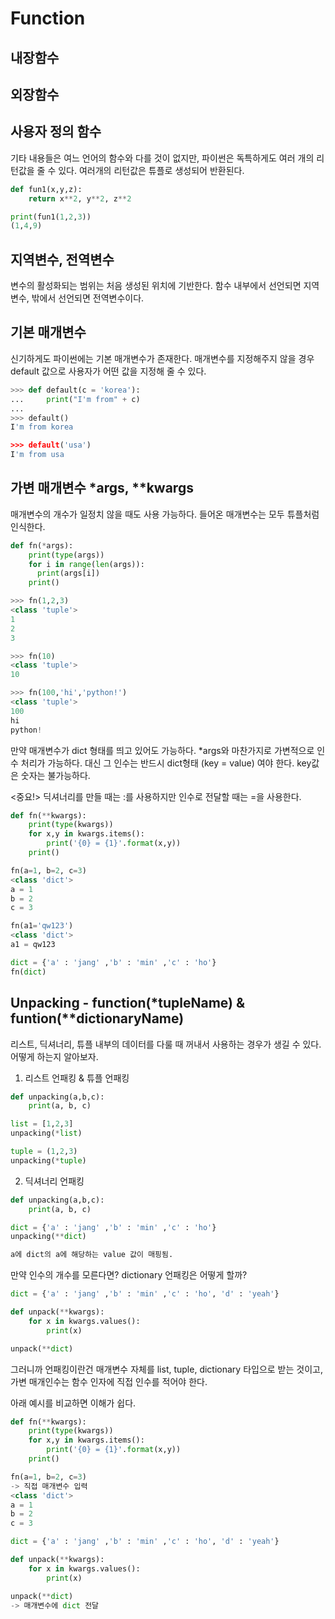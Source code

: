 # Function

## 내장함수

## 외장함수

## 사용자 정의 함수

기타 내용들은 여느 언어의 함수와 다를 것이 없지만, 파이썬은 독특하게도 여러 개의 리턴값을 줄 수 있다. 여러개의 리턴값은 튜플로 생성되어 반환된다.

```py
def fun1(x,y,z):
    return x**2, y**2, z**2

print(fun1(1,2,3))
(1,4,9)
```

## 지역변수, 전역변수

변수의 활성화되는 범위는 처음 생성된 위치에 기반한다. 함수 내부에서 선언되면 지역변수, 밖에서 선언되면 전역변수이다.

## 기본 매개변수

신기하게도 파이썬에는 기본 매개변수가 존재한다. 매개변수를 지정해주지 않을 경우 default 값으로 사용자가 어떤 값을 지정해 줄 수 있다.

```py
>>> def default(c = 'korea'):
...     print("I'm from" + c)
...
>>> default()
I'm from korea

>>> default('usa')
I'm from usa
```

## 가변 매개변수 \*args, \*\*kwargs

매개변수의 개수가 일정치 않을 때도 사용 가능하다. 들어온 매개변수는 모두 튜플처럼 인식한다.

```py
def fn(*args):
    print(type(args))
    for i in range(len(args)):
      print(args[i])
    print()

>>> fn(1,2,3)
<class 'tuple'>
1
2
3

>>> fn(10)
<class 'tuple'>
10

>>> fn(100,'hi','python!')
<class 'tuple'>
100
hi
python!
```

만약 매개변수가 dict 형태를 띄고 있어도 가능하다. \*args와 마찬가지로 가변적으로 인수 처리가 가능하다. 대신 그 인수는 반드시 dict형태 (key = value) 여야 한다. key값은 숫자는 불가능하다.

<중요!>
딕셔너리를 만들 때는 :를 사용하지만 인수로 전달할 때는 =을 사용한다.

```py
def fn(**kwargs):
    print(type(kwargs))
    for x,y in kwargs.items():
        print('{0} = {1}'.format(x,y))
    print()

fn(a=1, b=2, c=3)
<class 'dict'>
a = 1
b = 2
c = 3

fn(a1='qw123')
<class 'dict'>
a1 = qw123

dict = {'a' : 'jang' ,'b' : 'min' ,'c' : 'ho'}
fn(dict)
```

## Unpacking - function(\*tupleName) & funtion(\*\*dictionaryName)

리스트, 딕셔너리, 튜플 내부의 데이터를 다룰 때 꺼내서 사용하는 경우가 생길 수 있다. 어떻게 하는지 알아보자.

1. 리스트 언패킹 & 튜플 언패킹

```py
def unpacking(a,b,c):
    print(a, b, c)

list = [1,2,3]
unpacking(*list)

tuple = (1,2,3)
unpacking(*tuple)
```

2. 딕셔너리 언패킹

```py
def unpacking(a,b,c):
    print(a, b, c)

dict = {'a' : 'jang' ,'b' : 'min' ,'c' : 'ho'}
unpacking(**dict)

a에 dict의 a에 해당하는 value 값이 매핑됨.
```

만약 인수의 개수를 모른다면? dictionary 언패킹은 어떻게 할까?

```py
dict = {'a' : 'jang' ,'b' : 'min' ,'c' : 'ho', 'd' : 'yeah'}

def unpack(**kwargs):
    for x in kwargs.values():
        print(x)

unpack(**dict)
```

그러니까 언패킹이란건 매개변수 자체를 list, tuple, dictionary 타입으로 받는 것이고, 가변 매개인수는 함수 인자에 직접 인수를 적어야 한다.

아래 예시를 비교하면 이해가 쉽다.

```py
def fn(**kwargs):
    print(type(kwargs))
    for x,y in kwargs.items():
        print('{0} = {1}'.format(x,y))
    print()

fn(a=1, b=2, c=3)
-> 직접 매개변수 입력
<class 'dict'>
a = 1
b = 2
c = 3
```

```py
dict = {'a' : 'jang' ,'b' : 'min' ,'c' : 'ho', 'd' : 'yeah'}

def unpack(**kwargs):
    for x in kwargs.values():
        print(x)

unpack(**dict)
-> 매개변수에 dict 전달
```
